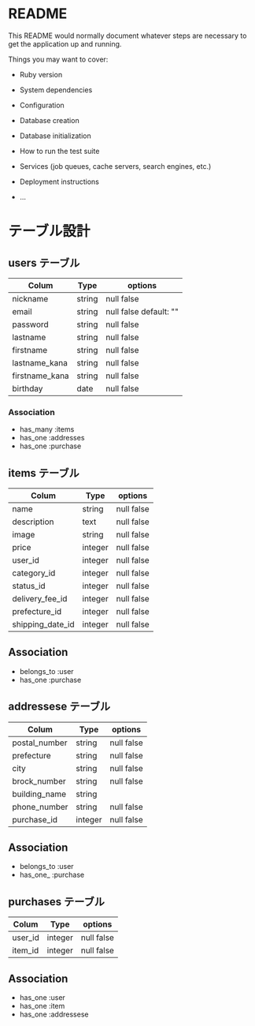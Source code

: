 # README

This README would normally document whatever steps are necessary to get the
application up and running.

Things you may want to cover:

* Ruby version

* System dependencies

* Configuration

* Database creation

* Database initialization

* How to run the test suite

* Services (job queues, cache servers, search engines, etc.)

* Deployment instructions

* ...
# テーブル設計

## users テーブル

| Colum           | Type     | options      |
|-----------------|----------|--------------|
| nickname        | string   | null false   |
| email           | string   | null false default: "" |
| password        | string   | null false   |
| lastname        | string   | null false   |
| firstname       | string   | null false   |
| lastname_kana   | string   | null false   |
| firstname_kana  | string   | null false   |
| birthday        | date     | null false   |

### Association
- has_many :items
- has_one :addresses
- has_one :purchase

## items テーブル

| Colum            | Type    | options       |
|------------------|---------|---------------|
| name             | string  | null false    |
| description      | text    | null false    |
| image            | string  | null false    |
| price            | integer | null false    |
| user_id          | integer | null false    |
| category_id      | integer | null false    |
| status_id        | integer  | null false   |
| delivery_fee_id  | integer  | null false   |
| prefecture_id    | integer  | null false   |
| shipping_date_id | integer  | null false   |

## Association
- belongs_to :user
- has_one :purchase

## addressese テーブル

| Colum           | Type     | options      |
|-----------------|----------|--------------|
| postal_number   | string   | null false   |
| prefecture      | string   | null false   |
| city            | string   | null false   |
| brock_number    | string   | null false   |
| building_name   | string   |              |
| phone_number    | string   | null false   |
| purchase_id     | integer  | null false   |

## Association
- belongs_to :user
- has_one_ :purchase

## purchases テーブル

| Colum     | Type    | options    |
|-----------|---------|------------|
| user_id   | integer | null false |
| item_id   | integer | null false |

## Association
- has_one :user
- has_one :item
- has_one :addressese
